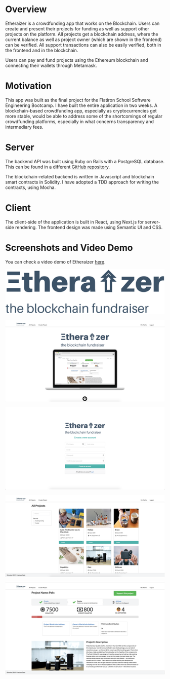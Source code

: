 # Overview

Etheraizer is a crowdfunding app that works on the Blockchain.
Users can create and present their projects for funding as well as support other projects on the platform.
All projects get a blockchain address, where the current balance as well as project owner (which are shown in the frontend) can be verified.
All support transactions can also be easily verified, both in the frontend and in the blockchain.

Users can pay and fund projects using the Ethereum blockchain and connecting their wallets through Metamask.

# Motivation

This app was built as the final project for the Flatiron School Software Engineering Bootcamp. I have built the entire application in two weeks.
A blockchain-based crowdfunding app, especially as cryptocurrencies get more stable, would be able to address some of the shortcomings of regular crowdfunding platforms, especially in what concerns transparency and intermediary fees.

# Server

The backend API was built using Ruby on Rails with a PostgreSQL database. This can be found in a different [GitHub repository](https://github.com/francosta/etheraizer-backend).

The blockchain-related backend is written in Javascript and blockchain smart contracts in Solidity.
I have adopted a TDD approach for writing the contracts, using Mocha.


# Client

The client-side of the application is built in React, using Next.js for server-side rendering.
The frontend design was made using Semantic UI and CSS.

# Screenshots and Video Demo

You can check a video demo of Etheraizer [here](https://youtu.be/lR9p1DDKhJE). 

![EtheraizerLogo](https://github.com/francosta/etheraizer-frontend/blob/master/public/Screenshots/logo.png)

![LandingPage](https://github.com/francosta/etheraizer-frontend/blob/master/public/Screenshots/landingPage.png)

![signUpForm](https://github.com/francosta/etheraizer-frontend/blob/master/public/Screenshots/signUp.png)

![AllProjects](https://github.com/francosta/etheraizer-frontend/blob/master/public/Screenshots/allProjects.png)

![ProjectPage](https://github.com/francosta/etheraizer-frontend/blob/master/public/Screenshots/projectPage.png)

